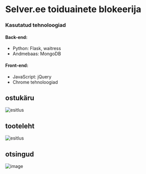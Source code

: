 # Selver.ee toiduainete blokeerija

### Kasutatud tehnoloogiad
#### Back-end:
* Python: Flask, waitress
* Andmebaas: MongoDB

#### Front-end:
* JavaScript: jQuery
* Chrome tehnoloogiad

## ostukäru
![esitlus](https://i.imgur.com/tpVMGU5.gif)

## tooteleht
![esitlus](https://i.imgur.com/tpZpLDh.png)

## otsingud
![image](https://user-images.githubusercontent.com/88111864/154804542-c04855d1-e8ab-4c8d-a0ac-008c00b43399.png)
